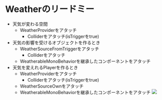 # Weatherのリードミー
* 天気が変わる空間
    * WeatherProviderをアタッチ
        * Colliderをアタッチ(isTriggerをtrue)
* 天気の影響を受けるオブジェクトを作るとき
    * WeatherSourceFromTriggerをアタッチ
        * Colliderをアタッチ
    * WeatherableMonoBehaviorを継承したコンポーネントをアタッチ
* 天気を変えれるPlayerを作るとき
    * WeatherProviderをアタッチ
        * Colliderをアタッチ(isTriggerをtrue)
    * WeatherSourceOwnをアタッチ
    * WeatherableMonoBehaviorを継承したコンポーネントをアタッチ
![](https://i.imgur.com/eQppat5.png)
